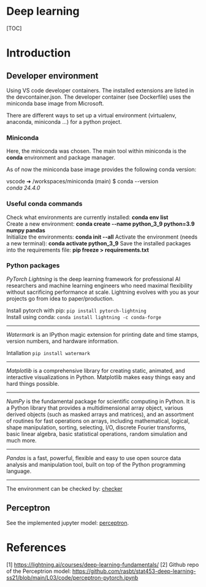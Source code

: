 # Deep learning

[TOC]

# Introduction

## Developer environment
Using VS code developer containers. The installed extensions are listed in the devcontainer.json. The developer container (see Dockerfile) uses the miniconda base image from Microsoft. 

There are different ways to set up a virtual environment (virtualenv, anaconda, miniconda ...) for a python project. 

### Miniconda

Here, the miniconda was chosen. The main tool within miniconda is the **conda** environment and package manager.

As of now the miniconda base image provides the following conda version:

vscode ➜ /workspaces/miniconda (main) $ conda --version\
*conda 24.4.0*

### Useful conda commands

Check what environments are currently installed: **conda env list**\
Create a new environment: **conda create --name python_3_9  python=3.9 numpy pandas**\
Initialize the environments: **conda init --all**
Activate the environment (needs a new terminal): **conda activate python_3_9**
Save the installed packages into the requirements file: **pip freeze > requirements.txt**

### Python packages

*PyTorch Lightning* is the deep learning framework for professional AI researchers and machine learning engineers who need maximal flexibility without sacrificing performance at scale. Lightning evolves with you as your projects go from idea to paper/production.

Install pytorch with pip: ``pip install pytorch-lightning``\
Install using conda: ``conda install lightning -c conda-forge``

---

*Watermark* is an IPython magic extension for printing date and time stamps, version numbers, and hardware information.

Intallation ``pip install watermark``

---

*Matplotlib* is a comprehensive library for creating static, animated, and interactive visualizations in Python. Matplotlib makes easy things easy and hard things possible.

---

*NumPy* is the fundamental package for scientific computing in Python. It is a Python library that provides a multidimensional array object, various derived objects (such as masked arrays and matrices), and an assortment of routines for fast operations on arrays, including mathematical, logical, shape manipulation, sorting, selecting, I/O, discrete Fourier transforms, basic linear algebra, basic statistical operations, random simulation and much more.

---

*Pandas* is a fast, powerful, flexible and easy to use open source data analysis and manipulation tool, built on top of the Python programming language.

---

The environment can be checked by: [checker](jupyter_check_environment.ipynb)

## Perceptron

See the implemented jupyter model: [perceptron](./perceptron.ipynb).

# References

[1] https://lightning.ai/courses/deep-learning-fundamentals/
[2] Github repo of the Perceptrion model: https://github.com/rasbt/stat453-deep-learning-ss21/blob/main/L03/code/perceptron-pytorch.ipynb
